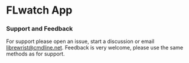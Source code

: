 # FLwatch App #

### Support and Feedback ###
For support please open an issue, start a discussion or email librewrist@cmdline.net. Feedback is very welcome, please use the same methods as for support.
